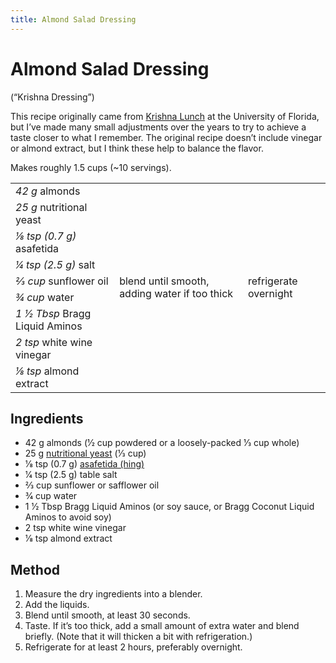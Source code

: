 ```yaml
---
title: Almond Salad Dressing
---
```


# Almond Salad Dressing

(“Krishna Dressing”)

This recipe originally came from [Krishna Lunch] at the University of Florida,
but I’ve made many small adjustments over the years to try to achieve a taste
closer to what I remember. The original recipe doesn’t include vinegar or almond
extract, but I think these help to balance the flavor.

Makes roughly 1.5 cups (~10 servings).

<table class=recipe>
 <tr>
  <td><i>42 g</i> almonds</td>
  <td rowspan=9>blend until smooth, adding water if too thick</td>
  <td rowspan=9>refrigerate overnight</td>
 </tr>
 <tr>
  <td><i>25 g</i> nutritional yeast</td>
 </tr>
 <tr>
  <td><i>1⁄8 tsp (0.7 g)</i> asafetida</td>
 </tr>
 <tr>
  <td><i>1⁄4 tsp (2.5 g)</i> salt</td>
 </tr>
 <tr>
  <td><i>2⁄3 cup</i> sunflower oil</td>
 </tr>
 <tr>
  <td><i>3⁄4 cup</i> water</td>
 </tr>
 <tr>
  <td><i><span class=mixed-number>1 1⁄2</span> Tbsp</i> Bragg Liquid Aminos</td>
 </tr>
 <tr>
  <td><i>2 tsp</i> white wine vinegar</td>
 </tr>
 <tr>
  <td><i>1⁄8 tsp</i> almond extract</td>
 </tr>
</table>

## Ingredients

*   42 g almonds (1⁄2 cup powdered or a loosely-packed 1⁄3 cup whole)
*   25 g [nutritional yeast] (1⁄3 cup)
*   1⁄8 tsp (0.7 g) [asafetida (hing)]
*   1⁄4 tsp (2.5 g) table salt
*   2⁄3 cup sunflower or safflower oil
*   3⁄4 cup water
*   1 1⁄2 Tbsp Bragg Liquid Aminos (or soy sauce, or Bragg Coconut Liquid Aminos to avoid soy)
*   2 tsp white wine vinegar
*   1⁄8 tsp almond extract

## Method

1.  Measure the dry ingredients into a blender.
2.  Add the liquids.
3.  Blend until smooth, at least 30 seconds.
4.  Taste. If it’s too thick, add a small amount of extra water and blend
    briefly. (Note that it will thicken a bit with refrigeration.)
5.  Refrigerate for at least 2 hours, preferably overnight.

[Krishna Lunch]: https://krishnalunch.com/
[nutritional yeast]: https://a.co/d/7EpxBy8
[asafetida (hing)]: https://www.amazon.com/Rani-Asafetida-Natural-NON-GMO-Indian/dp/B006POH22Y/
